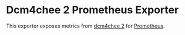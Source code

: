 # Dcm4chee 2 Prometheus Exporter

This exporter exposes metrics from
[dcm4chee 2](https://dcm4che.atlassian.net/wiki/spaces/ee2/overview)
for
[Prometheus](https://prometheus.io).
